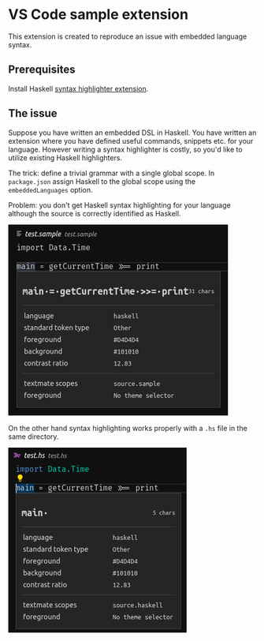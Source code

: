 # VS Code sample extension

This extension is created to reproduce an issue
with embedded language syntax.

## Prerequisites

Install Haskell [syntax highlighter extension](https://marketplace.visualstudio.com/items?itemName=justusadam.language-haskell).

## The issue

Suppose you have written an embedded DSL in Haskell.
You have written an extension where you have defined
useful commands, snippets etc. for your language.
However writing a syntax highlighter is costly, so you'd like to
utilize existing Haskell highlighters.

The trick: define a trivial grammar with a single global scope.
In `package.json` assign Haskell to the global scope using
the `embeddedLanguages` option.

Problem: you don't get Haskell syntax highlighting for your language
although the source is correctly identified as Haskell.

![sample-scope](image/scope-sample.png)

On the other hand syntax highlighting works properly with a `.hs` file
in the same directory.

![haskell-scope](image/scope-haskell.png)
